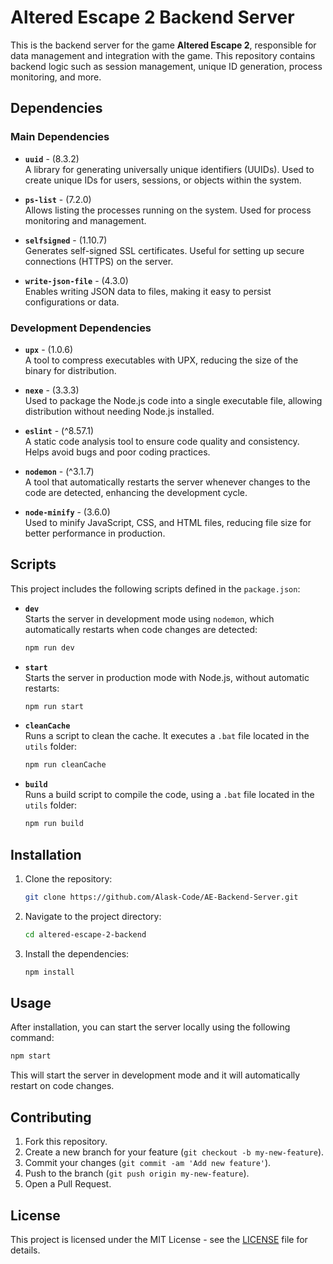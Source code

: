 # Altered Escape 2 Backend Server

This is the backend server for the game **Altered Escape 2**, responsible for data management and integration with the game. This repository contains backend logic such as session management, unique ID generation, process monitoring, and more.

## Dependencies

### Main Dependencies

- **`uuid`** -  (8.3.2)  
  A library for generating universally unique identifiers (UUIDs). Used to create unique IDs for users, sessions, or objects within the system.

- **`ps-list`** -  (7.2.0)  
  Allows listing the processes running on the system. Used for process monitoring and management.

- **`selfsigned`** -  (1.10.7)  
  Generates self-signed SSL certificates. Useful for setting up secure connections (HTTPS) on the server.

- **`write-json-file`** -  (4.3.0)  
  Enables writing JSON data to files, making it easy to persist configurations or data.

### Development Dependencies

- **`upx`** -  (1.0.6)  
  A tool to compress executables with UPX, reducing the size of the binary for distribution.

- **`nexe`** -  (3.3.3)  
  Used to package the Node.js code into a single executable file, allowing distribution without needing Node.js installed.

- **`eslint`** -  (^8.57.1)  
  A static code analysis tool to ensure code quality and consistency. Helps avoid bugs and poor coding practices.

- **`nodemon`** -  (^3.1.7)  
  A tool that automatically restarts the server whenever changes to the code are detected, enhancing the development cycle.

- **`node-minify`** -  (3.6.0)  
  Used to minify JavaScript, CSS, and HTML files, reducing file size for better performance in production.


## Scripts

This project includes the following scripts defined in the `package.json`:

- **`dev`**  
  Starts the server in development mode using `nodemon`, which automatically restarts when code changes are detected:
  ```bash
  npm run dev
  ```

- **`start`**  
  Starts the server in production mode with Node.js, without automatic restarts:
  ```bash
  npm run start
  ```

- **`cleanCache`**  
  Runs a script to clean the cache. It executes a `.bat` file located in the `utils` folder:
  ```bash
  npm run cleanCache
  ```

- **`build`**  
  Runs a build script to compile the code, using a `.bat` file located in the `utils` folder:
  ```bash
  npm run build
  ```

## Installation

1. Clone the repository:
   ```bash
   git clone https://github.com/Alask-Code/AE-Backend-Server.git
   ```

2. Navigate to the project directory:
   ```bash
   cd altered-escape-2-backend
   ```

3. Install the dependencies:
   ```bash
   npm install
   ```

## Usage

After installation, you can start the server locally using the following command:

```bash
npm start
```

This will start the server in development mode and it will automatically restart on code changes.

## Contributing

1. Fork this repository.
2. Create a new branch for your feature (`git checkout -b my-new-feature`).
3. Commit your changes (`git commit -am 'Add new feature'`).
4. Push to the branch (`git push origin my-new-feature`).
5. Open a Pull Request.

## License

This project is licensed under the MIT License - see the [LICENSE](LICENSE) file for details.